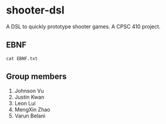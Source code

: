 # shooter-dsl
A DSL to quickly prototype shooter games. A CPSC 410 project.

## EBNF
```{r engine='bash', comment=''}
cat EBNF.txt
```

## Group members
1. Johnson Vu
2. Justin Kwan
3. Leon Lui
4. MengXin Zhao
5. Varun Belani


